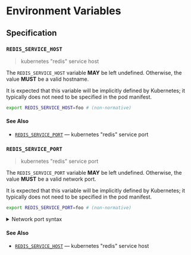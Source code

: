 # Environment Variables

## Specification

### `REDIS_SERVICE_HOST`

> kubernetes "redis" service host

The `REDIS_SERVICE_HOST` variable **MAY** be left undefined. Otherwise, the
value **MUST** be a valid hostname.

It is expected that this variable will be implicitly defined by Kubernetes; it
typically does not need to be specified in the pod manifest.

```bash
export REDIS_SERVICE_HOST=foo # (non-normative)
```

#### See Also

- [`REDIS_SERVICE_PORT`](#REDIS_SERVICE_PORT) — kubernetes "redis" service port

### `REDIS_SERVICE_PORT`

> kubernetes "redis" service port

The `REDIS_SERVICE_PORT` variable **MAY** be left undefined. Otherwise, the
value **MUST** be a valid network port.

It is expected that this variable will be implicitly defined by Kubernetes; it
typically does not need to be specified in the pod manifest.

```bash
export REDIS_SERVICE_PORT=foo # (non-normative)
```

<details>
<summary>Network port syntax</summary>

Ports may be specified as a numeric value no greater than `65535`.
Alternatively, a service name can be used. Service names are resolved against
the system's service database, typically located in the `/etc/service` file on
UNIX-like systems. Standard service names are published by IANA.

</details>

#### See Also

- [`REDIS_SERVICE_HOST`](#REDIS_SERVICE_HOST) — kubernetes "redis" service host
